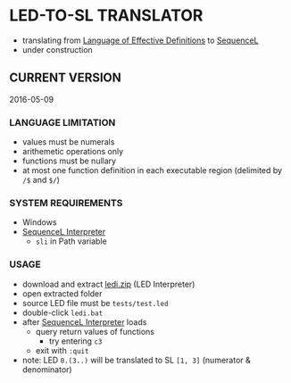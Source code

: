 # LED-TO-SL TRANSLATOR
- translating from [Language of Effective Definitions][LED] to [SequenceL][SL]
- under construction

## CURRENT VERSION
2016-05-09

### LANGUAGE LIMITATION
- values must be numerals
- arithemetic operations only
- functions must be nullary
- at most one function definition in each executable region (delimited by `/$` and `$/`)

### SYSTEM REQUIREMENTS
- Windows
- [SequenceL Interpreter][sli]
  - `sli` in Path variable

### USAGE
- download and extract [ledi.zip][lediZip] (LED Interpreter)
- open extracted folder
- source LED file must be `tests/test.led`
- double-click `ledi.bat`
- after [SequenceL Interpreter][sli] loads
  - query return values of functions
    - try entering `c3`
  - exit with `:quit`
- note: LED `0.(3..)` will be translated to SL `[1, 3]` (numerator & denominator)

[LED]: https://docs.google.com/document/d/1xj5VUX6l9NYXQFuT-gVksSMwx5ovuQFkGymcgoZBagc/edit
[SL]: http://www.texasmulticoretechnologies.com/content/SequenceL_Language_Reference_m.pdf
[sli]: http://www.texasmulticoretechnologies.com/content/SequenceL_Interpreter_Reference.pdf
[lediZip]: https://github.com/vuphan314/LEDtoSLtranslator/blob/master/ledi.zip
